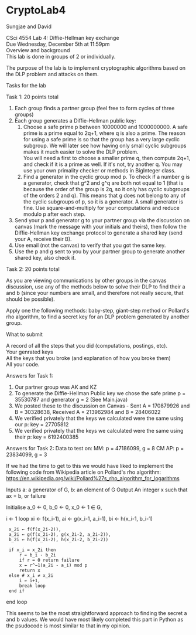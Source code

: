 # CryptoLab4
Sungjae and David

CSci 4554 Lab 4: Diffie-Hellman key exchange<br />
Due Wednesday, December 5th at 11:59pm<br />
Overview and background<br />
This lab is done in groups of 2 or individually.

The purpose of the lab is to implement cryptographic algorithms based on the DLP problem and attacks on them.

Tasks for the lab

Task 1: 20 points total<br />
1) Each group finds a partner group (feel free to form cycles of three groups)
2) Each group generates a Diffie-Hellman public key:<br />
    1) Choose a safe prime p between 10000000 and 1000000000. A safe prime is a prime equal to 2q+1, where q is also a prime. The reason for using a safe prime is so that the group has a very large cyclic subgroup. We will later see how having only small cyclic subgroups makes it much easier to solve the DLP problem.<br /> 
    You will need a first to choose a smaller prime q, then compute 2q+1, and check if it is a prime as well. If it's not, try another q. You may use your own primality checker or methods in BigInteger class.
    2) Find a generator in the cyclic group mod p. To check if a number g is a generator, check that g^2 and g^q are both not equal to 1 (that is because the order of the group is 2q, so it only has cyclic subgroups of the orders 2 and q). This means that g does not belong to any of the cyclic subgroups of p, so it is a generator. 
    A small generator is fine. Use square-and-multiply for your computations and reduce modulo p after each step.<br />
3) Send your p and generator g to your partner group via the discussion on canvas (mark the message with your initials and theirs), then follow the Diffie-Hellman key exchange protocol to generate a shared key (send your A, receive their B).<br />
4) Use email (not the canvas) to verify that you got the same key.<br />
5) Use the p and g sent to you by your partner group to generate another shared key, also check it.

Task 2: 20 points total

As you are viewing communications by other groups in the canvas discussion, use any of the methods below to solve their DLP to find their a and b (since your numbers are small, and therefore not really secure, that should be possible).

Apply one the following methods: baby-step, giant-step method or Pollard's rho algorithm, to find a secret key for an DLP problem generated by another group.

What to submit

A record of all the steps that you did (computations, postings, etc).<br />
Your genrated keys<br />
All the keys that you broke (and explanation of how you broke them)<br />
All your code.

Answers for Task 1:
1) Our partner group was AK and KZ
2) To generate the Diffie-Hellman Public key we chose the safe prime p = 35530787 and generator g = 2 (See Main.java)
3) We posted these to the discussion on Canvas - Sent A = 170879926 and B = 30328638, Received A = 213962984 and B = 28406022
4) We verified privately that the keys we calculated were the same using our p: key = 27705812 
5) We verified privately that the keys we calculated were the same using their p: key = 6192400385

Answers for Task 2:
Data to test on:
MM: p = 47186099, g = 8
CM AP: p = 23834099, g = 3

If we had the time to get to this we would have liked to implement the following code from Wikipedia article on Pollard's rho algorithm:
https://en.wikipedia.org/wiki/Pollard%27s_rho_algorithm_for_logarithms

 Inputs a: a generator of G, b: an element of G
 Output An integer x such that ax = b, or failure

 Initialise a_0 ← 0, b_0 ← 0, x_0 ← 1 ∈ G, 

 i ← 1
 loop
     xi ← f(x_i-1), 
     ai ← g(x_i-1, a_i-1), 
     bi ← h(x_i-1, b_i-1)

     x_2i ← f(f(x_2i-2)), 
     a_2i ← g(f(x_2i-2), g(x_2i-2, a_2i-2)), 
     b_2i ← h(f(x_2i-2), h(x_2i-2, b_2i-2))

     if x_i = x_2i then
         r ← b_i - b_2i
         if r = 0 return failure
         x ← r^−1(a_2i - a_i) mod p
         return x
     else # x_i ≠ x_2i
         i ← i+1, 
         break loop
     end if
  end loop

This seems to be the most straightforward approach to finding the secret a and b values. We would have most likely completed this part in Python as the psudocode is most similar to that in my opinion.
